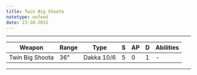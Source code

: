 ```yaml
---
title: Twin Big Shoota
notetype: nofeed
date: 23-10-2021
---
```


---

| Weapon          | Range | Type       | S   | AP  | D   | Abilities |
| --------------- | ----- | ---------- | --- | --- | --- | --------- |
| Twin Big Shoota | 36"   | Dakka 10/6 | 5   | 0   | 1   | -         |

---